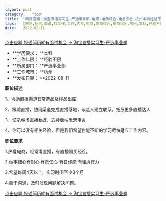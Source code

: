 ```yaml
---
layout:	post
category:	"job"
title:	"网易招聘：淘宝直播实习生-严选事业部-电商-电商综合-电商综合-杭州本科经验不限"
tags:	[网易,招聘,面试,找工作,工作,内推,电商,电商综合,电商综合,杭州,本科,经验不限]
date:	2022-08-11
---
```


[点击应聘 投递简历就有面试机会 ->  淘宝直播实习生-严选事业部](http://mobile.bole.netease.com/bole/boleDetail?id=42269&employeeId=346f03c3cda5f04c&key=all)



- **学历要求： **本科
- **工作年限： **经验不限
- **所属部门： **严选事业部
- **工作城市： **杭州
- **发布日期： **2022-08-11



**职位描述**

1、协助直播渠道日常选品及样品出库

2、跟踪直播，协同渠道完成直播落地，与达人建立联系，拓展更多直播达人

3、记录每场直播数据，支持后端发票事务

4、你可以没有相关经验，但是我们希望你能不断的学习尽快适应工作内容。



**职位要求**

1.热爱电商，经常看直播，有直播购买经验。

2.做事细心有耐心 有责任心 有目标感 有强执行力

3.希望每周4天以上，实习时间至少3个月

4.善于沟通，及时发现问题解决问题。



[点击应聘 投递简历就有面试机会 ->  淘宝直播实习生-严选事业部](http://mobile.bole.netease.com/bole/boleDetail?id=42269&employeeId=346f03c3cda5f04c&key=all)